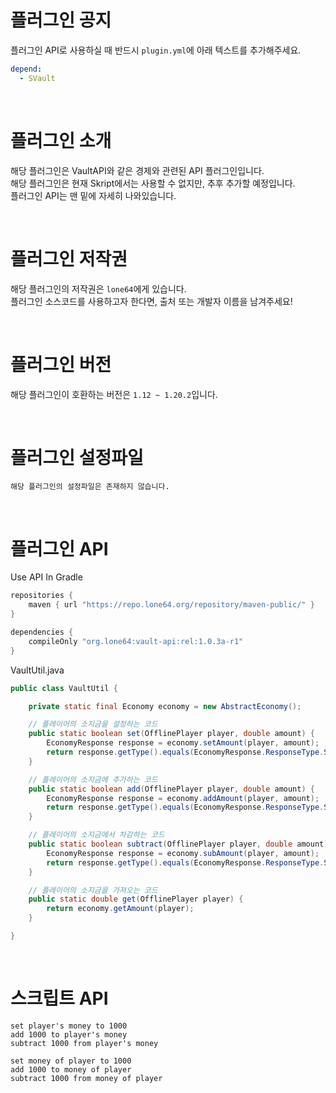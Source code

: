 # 플러그인 공지
플러그인 API로 사용하실 때 반드시 `plugin.yml`에 아래 텍스트를 추가해주세요.
```yaml
depend:
  - SVault
```

<br>

# 플러그인 소개
해당 플러그인은 VaultAPI와 같은 경제와 관련된 API 플러그인입니다.<br>
해당 플러그인은 현재 Skript에서는 사용할 수 없지만, 추후 추가할 예정입니다.<br>
플러그인 API는 맨 밑에 자세히 나와있습니다.

<br>

# 플러그인 저작권
해당 플러그인의 저작권은 `lone64`에게 있습니다.<br>
플러그인 소스코드를 사용하고자 한다면, 출처 또는 개발자 이름을 남겨주세요!

<br>

# 플러그인 버전
해당 플러그인이 호환하는 버전은 `1.12 ~ 1.20.2`입니다.

<br>

# 플러그인 설정파일
`해당 플러그인의 설정파일은 존재하지 않습니다.`

<br>

# 플러그인 API
Use API In Gradle
```groovy
repositories {
    maven { url "https://repo.lone64.org/repository/maven-public/" }
}

dependencies {
    compileOnly "org.lone64:vault-api:rel:1.0.3a-r1"
}
```

VaultUtil.java
```java
public class VaultUtil {

    private static final Economy economy = new AbstractEconomy();

    // 플레이어의 소지금을 설정하는 코드
    public static boolean set(OfflinePlayer player, double amount) {
        EconomyResponse response = economy.setAmount(player, amount);
        return response.getType().equals(EconomyResponse.ResponseType.SUCCESS);
    }

    // 플레이어의 소지금에 추가하는 코드
    public static boolean add(OfflinePlayer player, double amount) {
        EconomyResponse response = economy.addAmount(player, amount);
        return response.getType().equals(EconomyResponse.ResponseType.SUCCESS);
    }

    // 플레이어의 소지금에서 차감하는 코드
    public static boolean subtract(OfflinePlayer player, double amount) {
        EconomyResponse response = economy.subAmount(player, amount);
        return response.getType().equals(EconomyResponse.ResponseType.SUCCESS);
    }

    // 플레이어의 소지금을 가져오는 코드
    public static double get(OfflinePlayer player) {
        return economy.getAmount(player);
    }

}
```

<br>

# 스크립트 API
```skript
set player's money to 1000
add 1000 to player's money
subtract 1000 from player's money

set money of player to 1000
add 1000 to money of player
subtract 1000 from money of player
```
